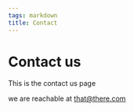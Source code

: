 ```yaml
---
tags: markdown
title: Contact
---
```


# Contact us

This is the contact us page 

we are reachable at that@there.com